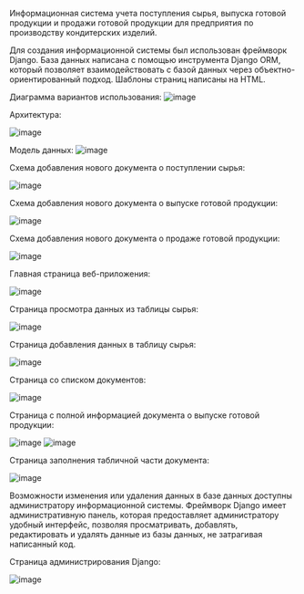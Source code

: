 Информационная система учета поступления сырья, выпуска готовой продукции и продажи готовой продукции для предприятия по производству кондитерских изделий.

Для создания информационной системы был использован фреймворк Django. База данных написана с помощью инструмента Django ORM, который позволяет взаимодействовать с базой данных через объектно-ориентированный подход. Шаблоны страниц написаны на HTML.

Диаграмма вариантов использования:
![image](https://github.com/user-attachments/assets/82ed75ee-1533-4790-872f-d564d68e9dec)


Архитектура:


![image](https://github.com/user-attachments/assets/6ddb6bf1-ff13-46d1-a579-21a130e76c3b)


Модель данных:
![image](https://github.com/user-attachments/assets/fe660310-b41d-46d4-9d57-1c73354c9931)



Схема добавления нового документа о поступлении сырья:


![image](https://github.com/user-attachments/assets/cbad271f-f4a3-42b7-8e46-a5761a9d332a)



Схема добавления нового документа о выпуске готовой продукции:


![image](https://github.com/user-attachments/assets/95053cf0-1cbd-4b34-bda9-bddb032aac8e)


Схема добавления нового документа о продаже готовой продукции:


![image](https://github.com/user-attachments/assets/872ab393-6f1f-42b1-843a-cc56a10ba4f2)



Главная страница веб-приложения:

![image](https://github.com/user-attachments/assets/2dc1a78f-22ef-43b6-ad6d-911bbf24b3d6)



Страница просмотра данных из таблицы сырья:

![image](https://github.com/user-attachments/assets/b3650b0d-6496-4b03-8cbb-6436f657f32e)



Страница добавления данных в таблицу сырья:

![image](https://github.com/user-attachments/assets/23a425e3-90d5-473e-b35e-4685765ff39a)



Страница со списком документов:

![image](https://github.com/user-attachments/assets/e27442dd-943f-4a8a-93f5-a6d84de07de2)



Страница с полной информацией документа о выпуске готовой продукции:

![image](https://github.com/user-attachments/assets/0fed31c5-f840-4759-9867-e3725c06a4e4)
![image](https://github.com/user-attachments/assets/4b1d66ce-db58-44c7-9d54-17b879e10211)


Страница заполнения табличной части документа:

![image](https://github.com/user-attachments/assets/342908d5-e453-474a-b4cd-5f9ea09691b1)



Возможности изменения или удаления данных в базе данных доступны администратору информационной системы. Фреймворк Django имеет административную панель, которая предоставляет администратору удобный интерфейс, позволяя просматривать, добавлять, редактировать и удалять данные из базы данных, не затрагивая написанный код.


Страница администрирования Django:

![image](https://github.com/user-attachments/assets/c5f27137-cc39-4926-95cd-d7f7033495c2)
